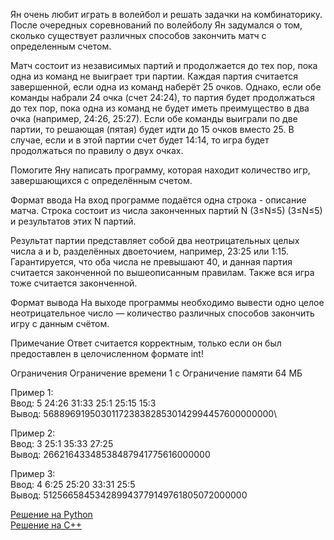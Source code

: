 Ян очень любит играть в волейбол и решать задачки на комбинаторику. После очередных соревнований по волейболу Ян задумался о том, сколько существует различных способов закончить матч с определенным счетом.

Матч состоит из независимых партий и продолжается до тех пор, пока одна из команд не выиграет три партии. Каждая партия считается завершенной, если одна из команд наберёт 25 очков. Однако, если обе команды набрали 24 очка (счет 24:24), то партия будет продолжаться до тех пор, пока одна из команд не будет иметь преимущество в два очка (например, 24:26, 25:27). Если обе команды выиграли по две партии, то решающая (пятая) будет идти до 15 очков вместо 25. В случае, если и в этой партии счет будет 14:14, то игра будет продолжаться по правилу о двух очках.

Помогите Яну написать программу, которая находит количество игр, завершающихся с определённым счетом.

Формат ввода
На вход программе подаётся одна строка - описание матча. Строка состоит из числа законченных партий N (3≤N≤5)
(3≤N≤5) и результатов этих N партий.

Результат партии представляет собой два неотрицательных целых числа a и b, разделённых двоеточием, например, 23:25 или 1:15. Гарантируется, что оба числа не превышают 40, и данная партия считается законченной по вышеописанным правилам. Также вся игра тоже считается законченной.

Формат вывода
На выходе программы необходимо вывести одно целое неотрицательное число — количество различных способов закончить игру с данным счётом.

Примечание
Ответ считается корректным, только если он был предоставлен в целочисленном формате int!

Ограничения
Ограничение времени
1 с
Ограничение памяти
64 МБ

Пример 1:\
Ввод: 5 24:26 31:33 25:1 25:15 15:3\
Вывод: 56889691950301172383828530142994457600000000\

Пример 2:\
Ввод: 3 25:1 35:33 27:25\
Вывод: 26621643348538487941775616000000

Пример 3:\
Ввод: 4 6:25 25:20 33:31 25:5\
Вывод: 512566584534289943779149761805072000000

[Решение на Python](https://github.com/UlyanaGru/volleyball/blob/master/vollayball.cxx)\
[Решение на C++](https://github.com/UlyanaGru/volleyball/blob/master/vollayball.py)
